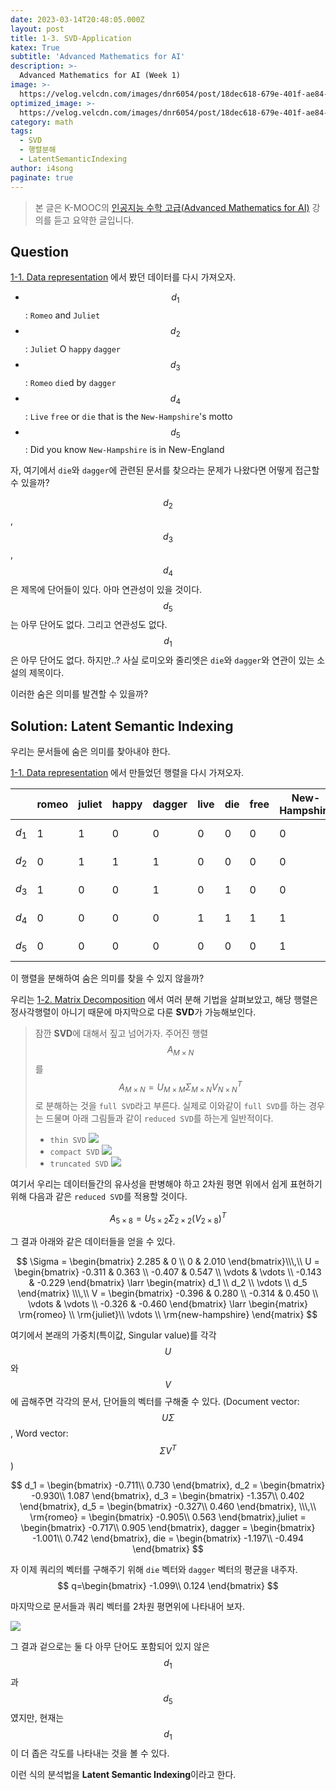 ```yaml
---
date: 2023-03-14T20:48:05.000Z
layout: post
title: 1-3. SVD-Application
katex: True
subtitle: 'Advanced Mathematics for AI'
description: >-
  Advanced Mathematics for AI (Week 1)
image: >-
  https://velog.velcdn.com/images/dnr6054/post/18dec618-679e-401f-ae84-0363b8d6c558/image.png
optimized_image: >-
  https://velog.velcdn.com/images/dnr6054/post/18dec618-679e-401f-ae84-0363b8d6c558/image.png
category: math
tags:
  - SVD
  - 행렬분해
  - LatentSemanticIndexing
author: i4song
paginate: true
---
```

> 본 글은 K-MOOC의 [인공지능 수학 고급(Advanced Mathematics for AI)](http://www.kmooc.kr/courses/course-v1:SKKUk+SKKU_60+2023_T1/course/) 강의를 듣고 요약한 글입니다. 

## Question

[1-1. Data representation](https://velog.io/@dnr6054/1-1-Data-Representation) 에서 봤던 데이터를 다시 가져오자.

- $$d_1$$: `Romeo` and `Juliet`
- $$d_2$$: `Juliet` O `happy` `dagger`
- $$d_3$$: `Romeo` `die`d by `dagger`
- $$d_4$$: `Live` `free` or `die` that is the `New-Hampshire`'s motto
- $$d_5$$: Did you know `New-Hampshire` is in New-England

자, 여기에서 `die`와 `dagger`에 관련된 문서를 찾으라는 문제가 나왔다면 어떻게 접근할 수 있을까?

$$d_2$$, $$d_3$$, $$d_4$$은 제목에 단어들이 있다. 아마 연관성이 있을 것이다.
$$d_5$$는 아무 단어도 없다. 그리고 연관성도 없다.
$$d_1$$은 아무 단어도 없다. 하지만..? 사실 로미오와 줄리엣은 `die`와 `dagger`와 연관이 있는 소설의 제목이다.

이러한 숨은 의미를 발견할 수 있을까?

## Solution: Latent Semantic Indexing

우리는 문서들에 숨은 의미를 찾아내야 한다. 

[1-1. Data representation](https://velog.io/@dnr6054/1-1-Data-Representation) 에서 만들었던 행렬을 다시 가져오자.

| |romeo|juliet|happy|dagger|live|die|free|New-Hampshire|
|-|-|-|-|-|-|-|-|-|
|$$d_1$$|1|1|0|0|0|0|0|0|
|$$d_2$$|0|1|1|1|0|0|0|0|
|$$d_3$$|1|0|0|1|0|1|0|0|
|$$d_4$$|0|0|0|0|1|1|1|1|
|$$d_5$$|0|0|0|0|0|0|0|1|

이 행렬을 분해하여 숨은 의미를 찾을 수 있지 않을까?

우리는 [1-2. Matrix Decomposition](https://velog.io/@dnr6054/1-2-Matrix-Decomposition) 에서 여러 분해 기법을 살펴보았고, 해당 행렬은 정사각행렬이 아니기 때문에 마지막으로 다룬 **SVD**가 가능해보인다.

> 잠깐 **SVD**에 대해서 짚고 넘어가자.
> 주어진 행렬 $$A_{M\times N}$$를 $$A_{M\times N} = U_{M\times M}\Sigma_{M\times N}{V_{N\times N}}^T$$ 로 분해하는 것을 `full SVD`라고 부른다. 
실제로 이와같이 `full SVD`를 하는 경우는 드물며 아래 그림들과 같이 `reduced SVD`를 하는게 일반적이다.
> - `thin SVD`
> ![](https://velog.velcdn.com/images/dnr6054/post/20fa02c2-6daf-4c9e-8817-e35b821ed649/image.png)
> - `compact SVD`
> ![](https://velog.velcdn.com/images/dnr6054/post/adeaa9ec-e59e-4c5f-bff2-8f59e883d0b4/image.png)
> - `truncated SVD`
> ![](https://velog.velcdn.com/images/dnr6054/post/84d9d3c9-76f2-4139-bd28-853fe984eed7/image.png)

여기서 우리는 데이터들간의 유사성을 판병해야 하고 2차원 평면 위에서 쉽게 표현하기 위해 다음과 같은 `reduced SVD`를 적용할 것이다.

$$
A_{5\times 8} = U_{5\times 2}\Sigma_{2\times 2}(V_{2\times 8})^T
$$

그 결과 아래와 같은 데이터들을 얻을 수 있다.

$$
\Sigma = \begin{bmatrix}
2.285 & 0 \\
0 & 2.010
\end{bmatrix}\\\,\\
U = \begin{bmatrix}
-0.311 & 0.363 \\
-0.407 & 0.547 \\
\vdots & \vdots \\
-0.143 & -0.229
\end{bmatrix} \larr \begin{matrix}
d_1 \\
d_2 \\
\vdots \\
d_5
\end{matrix} \\\,\\
V = \begin{bmatrix}
-0.396 & 0.280 \\
-0.314 & 0.450 \\
\vdots & \vdots \\
-0.326 & -0.460
\end{bmatrix} \larr \begin{matrix}
\rm{romeo} \\
\rm{juliet}\\
\vdots \\
\rm{new-hampshire}
\end{matrix}
$$

여기에서 본래의 가중치(특이값, Singular value)를 각각 $$U$$와 $$V$$에 곱해주면 각각의 문서, 단어들의 벡터를 구해줄 수 있다.
(Document vector: $$U\Sigma$$, Word vector: $$\Sigma V^T$$)

$$
d_1 = \begin{bmatrix}
-0.711\\
0.730
\end{bmatrix}, d_2 = \begin{bmatrix}
-0.930\\
1.087
\end{bmatrix}, d_3 = \begin{bmatrix}
-1.357\\
0.402
\end{bmatrix}, d_5 = \begin{bmatrix}
-0.327\\
0.460
\end{bmatrix}, \\\,\\
\rm{romeo} = \begin{bmatrix}
-0.905\\
0.563
\end{bmatrix},juliet = \begin{bmatrix}
-0.717\\
0.905
\end{bmatrix}, dagger = \begin{bmatrix}
-1.001\\
0.742
\end{bmatrix}, die = \begin{bmatrix}
-1.197\\
-0.494
\end{bmatrix}
$$

자 이제 쿼리의 벡터를 구해주기 위해 `die` 벡터와 `dagger` 벡터의 평균을 내주자.
$$
q=\begin{bmatrix}
-1.099\\
0.124
\end{bmatrix}
$$

마지막으로 문서들과 쿼리 벡터를 2차원 평면위에 나타내어 보자.

![](https://velog.velcdn.com/images/dnr6054/post/91cb3988-2fc3-4c89-9b28-aa8f6aeac74e/image.png)

그 결과 겉으로는 둘 다 아무 단어도 포함되어 있지 않은 $$d_1$$과 $$d_5$$였지만, 현재는 $$d_1$$이 더 좁은 각도를 나타내는 것을 볼 수 있다.

이런 식의 분석법을 **Latent Semantic Indexing**이라고 한다.